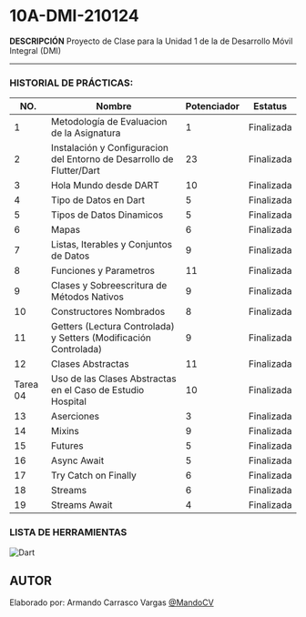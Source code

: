 # 10A-DMI-210124

**DESCRIPCIÓN**
Proyecto de Clase para la Unidad 1 de la  de Desarrollo Móvil Integral (DMI)

--- 
### HISTORIAL DE PRÁCTICAS:

|NO.|Nombre|Potenciador|Estatus|
|--|--|--|--|
|1|Metodología de Evaluacion de la Asignatura|1|Finalizada|
|2|Instalación y Configuracion del Entorno de Desarrollo de Flutter/Dart|23|Finalizada|
|3|Hola Mundo desde DART|10|Finalizada|
|4|Tipo de Datos en Dart|5|Finalizada|
|5|Tipos de Datos Dinamicos|5|Finalizada|
|6|Mapas|6|Finalizada|
|7|Listas, Iterables y Conjuntos de Datos|9|Finalizada|
|8|Funciones y Parametros|11|Finalizada|
|9|Clases y Sobreescritura de Métodos Nativos|9|Finalizada|
|10|Constructores Nombrados|8|Finalizada|
|11|Getters (Lectura Controlada) y Setters (Modificación Controlada)|9|Finalizada|
|12|Clases Abstractas|11|Finalizada|
|Tarea 04|Uso de las Clases Abstractas en el Caso de Estudio Hospital|10|Finalizada|
|13|Aserciones|3|Finalizada|
|14|Mixins|9|Finalizada|
|15|Futures|5|Finalizada|
|16|Async Await|5|Finalizada|
|17|Try Catch on Finally|6|Finalizada|
|18|Streams|6|Finalizada|
|19|Streams Await|4|Finalizada|



### LISTA DE HERRAMIENTAS
![Dart](https://img.shields.io/badge/Dart-0175C2?style=for-the-badge&logo=dart&logoColor=white)

## AUTOR
Elaborado por: Armando Carrasco Vargas [@MandoCV](https://github.com/MandoCV)
